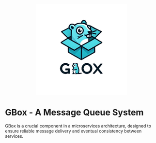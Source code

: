 <div align="center">
    <img src="./.art/gbox.png" alt="logo" height="300" width="300">
</div>

# GBox - A Message Queue System
GBox is a crucial component in a microservices architecture, designed to ensure reliable message delivery and eventual consistency between services. 
